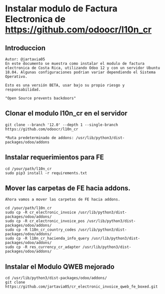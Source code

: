 # Instalar modulo de Factura Electronica de https://github.com/odoocr/l10n_cr

## Introduccion
```
Autor: @jartavia05
En este documento se muestra como instalar el modulo de factura electronica de Costa Rica, utilizando Odoo 12 y con un servidor Ubuntu 18.04. Algunas configuraciones podrian variar dependiendo el Sistema Operativo.

Esto es una versión BETA, usar bajo su propio riesgo y responsabilidad.

"Open Source prevents backdoors"
```

## Clonar el modulo l10n_cr en el servidor 
```
git clone --branch '12.0' --depth 1 --single-branch https://github.com/odoocr/l10n_cr

*Ruta predeterminado de addons: /usr/lib/python3/dist-packages/odoo/addons
```
## Instalar requerimientos para FE
```
cd /your/path/l10n_cr
sudo pip3 install -r requirements.txt
```

## Mover las carpetas de FE hacia addons.
```
Ahora vamos a mover las carpetas de FE hacia addons. 

cd /your/path/l10n_cr
sudo cp -R cr_electronic_invoice /usr/lib/python3/dist-packages/odoo/addons/
sudo cp -R cr_electronic_invoice_pos /usr/lib/python3/dist-packages/odoo/addons/
sudo cp -R l10n_cr_country_codes /usr/lib/python3/dist-packages/odoo/addons/
sudo cp -R l10n_cr_hacienda_info_query /usr/lib/python3/dist-packages/odoo/addons/
sudo cp -R res_currency_cr_adapter /usr/lib/python3/dist-packages/odoo/addons/
```

## Instalar el Modulo QWEB mejorado
```
cd /usr/lib/python3/dist-packages/odoo/addons/
git clone https://github.com/jartavia05/cr_electronic_invoice_qweb_fe_boxed.git


```

